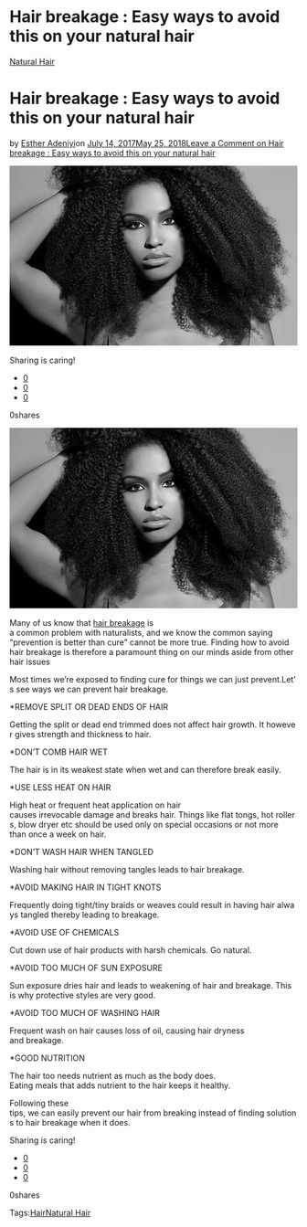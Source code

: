 # Hair breakage : Easy ways to avoid this on your natural hair

[Natural Hair](https://estheradeniyi.com/category/natural-hair/)
# Hair breakage : Easy ways to avoid this on your natural hair

by [Esther Adeniyi](https://estheradeniyi.com/author/esther-adeniyi/)on [July 14, 2017May 25, 2018](https://estheradeniyi.com/hair-breakage-easy-ways-to-avoid-this/)[Leave a Comment on Hair breakage : Easy ways to avoid this on your natural hair](https://estheradeniyi.com/hair-breakage-easy-ways-to-avoid-this/#respond)

![](images\womanonnaturalhair.jpg)

Sharing is caring!

- [0](https://www.facebook.com/sharer/sharer.php?u=https%3A%2F%2Festheradeniyi.com%2Fhair-breakage-easy-ways-to-avoid-this%2F&amp;t=Hair%20breakage%20%3A%20Easy%20ways%20to%20avoid%20this%20on%20your%20natural%20hair)
- [0](https://twitter.com/intent/tweet?text=Hair%20breakage%20%3A%20Easy%20ways%20to%20avoid%20this%20on%20your%20natural%20hair&amp;url=https%3A%2F%2Festheradeniyi.com%2Fhair-breakage-easy-ways-to-avoid-this%2F)
- [0](#)

0shares

[![black woman on full natural hair](images\womanonnaturalhair.jpg)](images\womanonnaturalhair.jpg)

Many of us know that [hair&#xA0;breakage](https://www.estheradeniyi.com/natural-hair-causes-of-hair-breakage)&#xA0;is &#xA0; &#xA0; a&#xA0;common&#xA0;problem&#xA0;with&#xA0;naturalists,&#xA0;and&#xA0;we&#xA0;know&#xA0;the&#xA0;common&#xA0;saying &#x201C;prevention is&#xA0;better&#xA0;than&#xA0;cure&#x201D;&#xA0;cannot&#xA0;be&#xA0;more&#xA0;true. Finding how to avoid hair breakage is therefore a paramount thing on our minds aside from other hair issues

Most&#xA0;times&#xA0;we&#x2019;re&#xA0;exposed&#xA0;to&#xA0;finding&#xA0;cure&#xA0;for&#xA0;things&#xA0;we&#xA0;can&#xA0;just&#xA0;prevent.Let&#x2019;s&#xA0;see&#xA0;ways&#xA0;we&#xA0;can&#xA0;prevent&#xA0;hair&#xA0;breakage.

*REMOVE&#xA0;SPLIT&#xA0;OR&#xA0;DEAD&#xA0;ENDS&#xA0;OF HAIR

Getting&#xA0;the&#xA0;split&#xA0;or&#xA0;dead&#xA0;end&#xA0;trimmed&#xA0;does&#xA0;not&#xA0;affect&#xA0;hair&#xA0;growth.&#xA0;It&#xA0;however&#xA0;gives&#xA0;strength&#xA0;and&#xA0;thickness&#xA0;to&#xA0;hair.

*DON&#x2019;T&#xA0;COMB HAIR WET

The&#xA0;hair&#xA0;is&#xA0;in&#xA0;its weakest state&#xA0;when&#xA0;wet&#xA0;and&#xA0;can&#xA0;therefore&#xA0;break&#xA0;easily.

*USE LESS HEAT ON&#xA0;HAIR

High&#xA0;heat&#xA0;or&#xA0;frequent&#xA0;heat&#xA0;application&#xA0;on hair causes&#xA0;irrevocable&#xA0;damage&#xA0;and&#xA0;breaks&#xA0;hair.&#xA0;Things&#xA0;like&#xA0;flat&#xA0;tongs,&#xA0;hot&#xA0;rollers,&#xA0;blow&#xA0;dryer&#xA0;etc&#xA0;should be used only on special occasions or not more than&#xA0;once a&#xA0;week&#xA0;on&#xA0;hair.

*DON&#x2019;T&#xA0;WASH&#xA0;HAIR&#xA0;WHEN&#xA0;TANGLED

Washing&#xA0;hair&#xA0;without&#xA0;removing&#xA0;tangles leads to hair&#xA0;breakage.

*AVOID MAKING HAIR&#xA0;IN&#xA0;TIGHT&#xA0;KNOTS

Frequently&#xA0;doing&#xA0;tight/tiny&#xA0;braids&#xA0;or&#xA0;weaves&#xA0;could&#xA0;result&#xA0;in&#xA0;having&#xA0;hair&#xA0;always tangled thereby leading&#xA0;to breakage.

*AVOID USE&#xA0;OF CHEMICALS

Cut&#xA0;down&#xA0;use&#xA0;of&#xA0;hair&#xA0;products&#xA0;with&#xA0;harsh&#xA0;chemicals.&#xA0;Go&#xA0;natural.

*AVOID TOO&#xA0;MUCH&#xA0;OF&#xA0;SUN&#xA0;EXPOSURE

Sun&#xA0;exposure&#xA0;dries&#xA0;hair&#xA0;and&#xA0;leads&#xA0;to&#xA0;weakening&#xA0;of&#xA0;hair&#xA0;and&#xA0;breakage. This is why protective styles are very good.

*AVOID&#xA0;TOO&#xA0;MUCH&#xA0;OF&#xA0;WASHING&#xA0;HAIR

Frequent&#xA0;wash&#xA0;on&#xA0;hair&#xA0;causes&#xA0;loss&#xA0;of&#xA0;oil, causing hair dryness and&#xA0;breakage.

*GOOD&#xA0;NUTRITION

The&#xA0;hair&#xA0;too&#xA0;needs&#xA0;nutrient&#xA0;as&#xA0;much&#xA0;as&#xA0;the&#xA0;body&#xA0;does. Eating&#xA0;meals&#xA0;that&#xA0;adds&#xA0;nutrient&#xA0;to&#xA0;the&#xA0;hair&#xA0;keeps&#xA0;it&#xA0;healthy.

Following&#xA0;these tips,&#xA0;we&#xA0;can&#xA0;easily&#xA0;prevent&#xA0;our&#xA0;hair&#xA0;from&#xA0;breaking&#xA0;instead&#xA0;of&#xA0;finding&#xA0;solutions&#xA0;to hair breakage when&#xA0;it&#xA0;does.

Sharing is caring!

- [0](https://www.facebook.com/sharer/sharer.php?u=https%3A%2F%2Festheradeniyi.com%2Fhair-breakage-easy-ways-to-avoid-this%2F&amp;t=Hair%20breakage%20%3A%20Easy%20ways%20to%20avoid%20this%20on%20your%20natural%20hair)
- [0](https://twitter.com/intent/tweet?text=Hair%20breakage%20%3A%20Easy%20ways%20to%20avoid%20this%20on%20your%20natural%20hair&amp;url=https%3A%2F%2Festheradeniyi.com%2Fhair-breakage-easy-ways-to-avoid-this%2F)
- [0](#)

0shares

Tags:[Hair](https://estheradeniyi.com/tag/hair/)[Natural Hair](https://estheradeniyi.com/tag/natural-hair/)